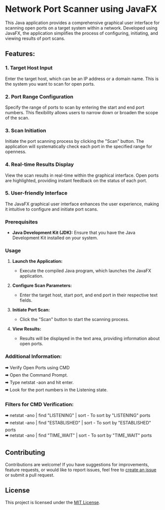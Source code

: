 # Network Port Scanner using JavaFX <br>

This Java application provides a comprehensive graphical user interface for scanning open ports on a target system within a network. Developed using JavaFX, the application simplifies the process of configuring, initiating, and viewing results of port scans.

## Features: <br>

### 1. Target Host Input <br>
Enter the target host, which can be an IP address or a domain name. This is the system you want to scan for open ports.

### 2. Port Range Configuration<br>
Specify the range of ports to scan by entering the start and end port numbers. This flexibility allows users to narrow down or broaden the scope of the scan.

### 3. Scan Initiation<br>
Initiate the port scanning process by clicking the "Scan" button. The application will systematically check each port in the specified range for openness.

### 4. Real-time Results Display<br>
View the scan results in real-time within the graphical interface. Open ports are highlighted, providing instant feedback on the status of each port.

### 5. User-friendly Interface<br>
The JavaFX graphical user interface enhances the user experience, making it intuitive to configure and initiate port scans.


### Prerequisites<br>

- **Java Development Kit (JDK):** Ensure that you have the Java Development Kit installed on your system.

### Usage

1. **Launch the Application:**
   - Execute the compiled Java program, which launches the JavaFX application.

2. **Configure Scan Parameters:**
   - Enter the target host, start port, and end port in their respective text fields.

3. **Initiate Port Scan:**
   - Click the "Scan" button to start the scanning process.

4. **View Results:**
   - Results will be displayed in the text area, providing information about open ports.
  
### Additional Information:<br>
🠮 Verify Open Ports using CMD<br>
🠮 Open the Command Prompt.<br>
🠮 Type netstat -aon and hit enter.<br>
🠮 Look for the port numbers in the Listening state.<br>

### Filters for CMD Verification:<br>
🠮 netstat -ano | find "LISTENING" | sort        - To sort by "LISTENING" ports<br>
🠮 netstat -ano | find "ESTABLISHED" | sort      - To sort by "ESTABLISHED" ports<br>
🠮 netstat -ano | find "TIME_WAIT" | sort        - To sort by "TIME_WAIT" ports<br>

## Contributing

Contributions are welcome! If you have suggestions for improvements, feature requests, or would like to report issues, feel free to [create an issue](https://github.com/Pranav-Amin-10/NetworkPortScannerJavaFX/issues) or submit a pull request.

## License

This project is licensed under the [MIT License](LICENSE).

